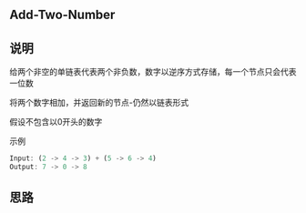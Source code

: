 ## Add-Two-Number

## 说明

给两个非空的单链表代表两个非负数，数字以逆序方式存储，每一个节点只会代表一位数

将两个数字相加，并返回新的节点-仍然以链表形式

假设不包含以0开头的数字

示例

```js
Input: (2 -> 4 -> 3) + (5 -> 6 -> 4)
Output: 7 -> 0 -> 8
```

## 思路

